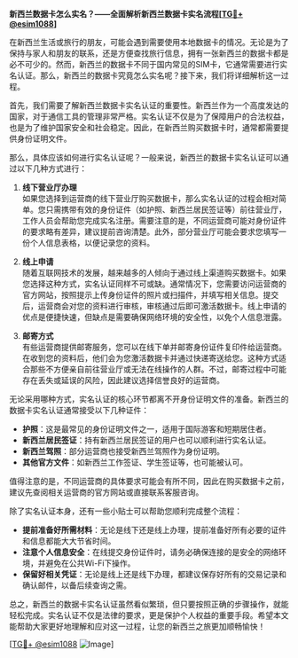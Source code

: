 **新西兰数据卡怎么实名？——全面解析新西兰数据卡实名流程[[TG💪+ @esim1088](https://t.me/s/esim1088)]**

在新西兰生活或旅行的朋友，可能会遇到需要使用本地数据卡的情况。无论是为了保持与家人和朋友的联系，还是方便查找旅行信息，拥有一张新西兰的数据卡都是必不可少的。然而，新西兰的数据卡不同于国内常见的SIM卡，它通常需要进行实名认证。那么，新西兰的数据卡究竟怎么实名呢？接下来，我们将详细解析这一过程。

首先，我们需要了解新西兰数据卡实名认证的重要性。新西兰作为一个高度发达的国家，对于通信工具的管理非常严格。实名认证不仅是为了保障用户的合法权益，也是为了维护国家安全和社会稳定。因此，在新西兰购买数据卡时，通常都需要提供身份证明文件。

那么，具体应该如何进行实名认证呢？一般来说，新西兰的数据卡实名认证可以通过以下几种方式进行：

1. **线下营业厅办理**  
   如果您选择到运营商的线下营业厅购买数据卡，那么实名认证的过程会相对简单。您只需携带有效的身份证件（如护照、新西兰居民签证等）前往营业厅，工作人员会帮助您完成实名注册。需要注意的是，不同运营商可能对身份证件的要求略有差异，建议提前咨询清楚。此外，部分营业厅可能会要求您填写一份个人信息表格，以便记录您的资料。

2. **线上申请**  
   随着互联网技术的发展，越来越多的人倾向于通过线上渠道购买数据卡。如果您选择这种方式，实名认证同样不可或缺。通常情况下，您需要访问运营商的官方网站，按照提示上传身份证件的照片或扫描件，并填写相关信息。提交后，运营商会对您的资料进行审核，审核通过后即可激活数据卡。线上申请的优点是便捷快速，但缺点是需要确保网络环境的安全性，以免个人信息泄露。

3. **邮寄方式**  
   有些运营商提供邮寄服务，您可以在线下单并邮寄身份证件复印件给运营商。在收到您的资料后，他们会为您激活数据卡并通过快递寄送给您。这种方式适合那些不方便亲自前往营业厅或无法在线操作的人群。不过，邮寄过程中可能存在丢失或延误的风险，因此建议选择信誉良好的运营商。

无论采用哪种方式，实名认证的核心环节都离不开身份证明文件的准备。新西兰的数据卡实名认证通常接受以下几种证件：

- **护照**：这是最常见的身份证明文件之一，适用于国际游客和短期居住者。
- **新西兰居民签证**：持有新西兰居民签证的用户也可以顺利进行实名认证。
- **新西兰驾照**：部分运营商也接受新西兰驾照作为身份证明。
- **其他官方文件**：如新西兰工作签证、学生签证等，也可能被认可。

值得注意的是，不同运营商的具体要求可能会有所不同，因此在购买数据卡之前，建议先查阅相关运营商的官方网站或直接联系客服咨询。

除了实名认证本身，还有一些小贴士可以帮助您顺利完成整个流程：

- **提前准备好所需材料**：无论是线下还是线上办理，提前准备好所有必要的证件和信息都能大大节省时间。
- **注意个人信息安全**：在线提交身份证件时，请务必确保连接的是安全的网络环境，并避免在公共Wi-Fi下操作。
- **保留好相关凭证**：无论是线上还是线下办理，都建议保存好所有的交易记录和确认邮件，以备后续查询之需。

总之，新西兰的数据卡实名认证虽然看似繁琐，但只要按照正确的步骤操作，就能轻松完成。实名认证不仅是法律的要求，更是保护个人权益的重要手段。希望本文能帮助大家更好地理解和应对这一过程，让您的新西兰之旅更加顺畅愉快！

[[TG💪+ @esim1088](https://t.me/s/esim1088) ![Image](https://i.postimg.cc/4NQfJmqS/Snipaste-2025-05-13-00-14-12.png)]